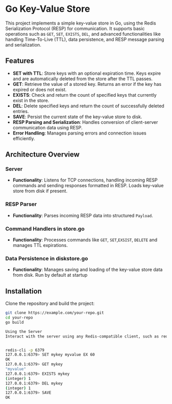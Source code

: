 # Go Key-Value Store

This project implements a simple key-value store in Go, using the Redis Serialization Protocol (RESP) for communication. It supports basic operations such as `GET`, `SET`, `EXISTS`, `DEL`, and advanced functionalities like handling Time-To-Live (TTL), data persistence, and RESP message parsing and serialization.

## Features

- **SET with TTL**: Store keys with an optional expiration time. Keys expire and are automatically deleted from the store after the TTL passes.
- **GET**: Retrieve the value of a stored key. Returns an error if the key has expired or does not exist.
- **EXISTS**: Check and return the count of specified keys that currently exist in the store.
- **DEL**: Delete specified keys and return the count of successfully deleted entries.
- **SAVE**: Persist the current state of the key-value store to disk.
- **RESP Parsing and Serialization**: Handles conversion of client-server communication data using RESP.
- **Error Handling**: Manages parsing errors and connection issues efficiently.

## Architecture Overview

### Server

- **Functionality**: Listens for TCP connections, handling incoming RESP commands and sending responses formatted in RESP. Loads key-value store from disk if present.

### RESP Parser

- **Functionality**: Parses incoming RESP data into structured `Payload`.

### Command Handlers in store.go

- **Functionality**: Processes commands like `GET`, `SET`,`EXSIST`, `DELETE` and manages TTL expirations.

### Data Persistence in diskstore.go

- **Functionality**: Manages saving and loading of the key-value store data from disk. Run by default at startup

## Installation

Clone the repository and build the project:

```bash
git clone https://example.com/your-repo.git
cd your-repo
go build

Using the Server
Interact with the server using any Redis-compatible client, such as redis-cli. Below are some example commands:


redis-cli -p 6379
127.0.0.1:6379> SET mykey myvalue EX 60
OK
127.0.0.1:6379> GET mykey
"myvalue"
127.0.0.1:6379> EXISTS mykey
(integer) 1
127.0.0.1:6379> DEL mykey
(integer) 1
127.0.0.1:6379> SAVE
OK
```
